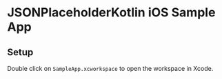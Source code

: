 # JSONPlaceholderKotlin iOS Sample App

## Setup
Double click on `SampleApp.xcworkspace` to open the workspace in Xcode.
